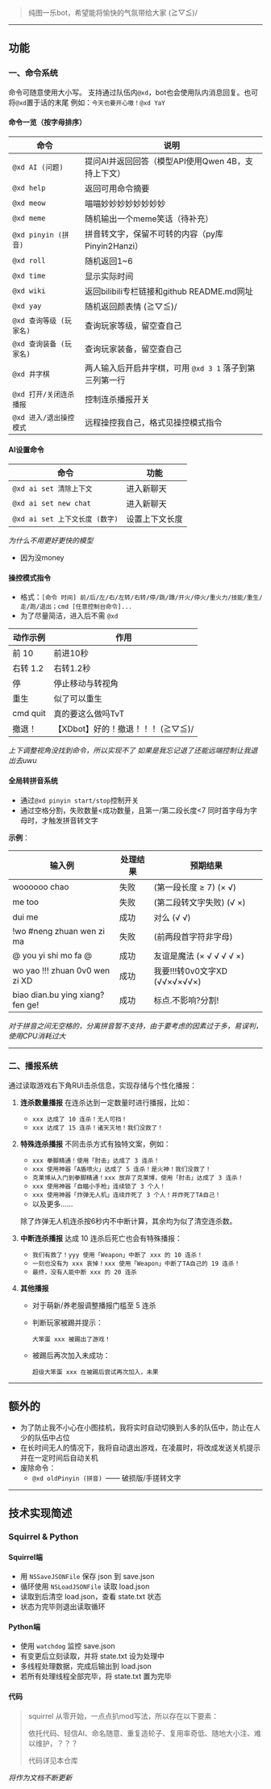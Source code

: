 > 纯图一乐bot，希望能将愉快的气氛带给大家 (≧▽≦)/

------

## 功能

### 一、命令系统

命令可随意使用大小写。
支持通过队伍内`@xd`，bot也会使用队内消息回复。也可将`@xd`置于话的末尾
例如：`今天也要开心嗷！@xd YaY`

#### 命令一览（按字母排序）

| 命令                    | 说明                                                    |
| ----------------------- | ------------------------------------------------------- |
| `@xd AI (问题)`         | 提问AI并返回回答（模型API使用Qwen 4B，支持上下文）      |
| `@xd help`              | 返回可用命令摘要                                        |
| `@xd meow`              | 喵喵妙妙妙妙妙妙妙妙                                    |
| `@xd meme`              | 随机输出一个meme笑话（待补充）                          |
| `@xd pinyin (拼音)`     | 拼音转文字，保留不可转的内容（py库 Pinyin2Hanzi）       |
| `@xd roll`              | 随机返回1~6                                             |
| `@xd time`              | 显示实际时间                                            |
| `@xd wiki`              | 返回bilibili专栏链接和github README.md网址              |
| `@xd yay`               | 随机返回颜表情 (≧▽≦)/                                   |
| `@xd 查询等级 (玩家名)` | 查询玩家等级，留空查自己                                |
| `@xd 查询装备 (玩家名)` | 查询玩家装备，留空查自己                                |
| `@xd 井字棋`            | 两人输入后开启井字棋，可用 `@xd 3 1` 落子到第三列第一行 |
| `@xd 打开/关闭连杀播报` | 控制连杀播报开关                                        |
| `@xd 进入/退出操控模式` | 远程操控我自己，格式见操控模式指令                      |

#### AI设置命令

| 命令                           | 功能           |
| ------------------------------ | -------------- |
| `@xd ai set 清除上下文`        | 进入新聊天     |
| `@xd ai set new chat`          | 进入新聊天     |
| `@xd ai set 上下文长度 (数字)` | 设置上下文长度 |

*为什么不用更好更快的模型*

- 因为没money

#### 操控模式指令

- 格式：`[命令 时间] 前/后/左/右/左转/右转/停/跳/蹲/开火/停火/重火力/技能/重生/走/跑/退出；cmd [任意控制台命令]...`
- 为了尽量简洁，进入后不需 `@xd`

| 动作示例 | 作用                             |
| -------- | -------------------------------- |
| 前 10    | 前进10秒                         |
| 右转 1.2 | 右转1.2秒                        |
| 停       | 停止移动与转视角                 |
| 重生     | 似了可以重生                     |
| cmd quit | 真的要这么做吗TvT                |
| 撤退！   | 【XDbot】好的！撤退！！！ (≧▽≦)/ |

*上下调整视角没找到命令，所以实现不了*
*如果是我忘记退了还能远端控制让我退出去uwu*

#### 全局转拼音系统

- 通过`@xd pinyin start/stop`控制开关
- 通过空格分割，失败数量<成功数量，且第一/第二段长度<7 同时首字母为字母时，才触发拼音转文字

**示例**：

| 输入例                         | 处理结果 | 预期结果                      |
| ------------------------------ | -------- | ----------------------------- |
| woooooo chao                   | 失败     | (第一段长度 ≥ 7) (×    √)     |
| me too                         | 失败     | (第二段转文字失败) (√    ×)   |
| dui me                         | 成功     | 对么 (√    √)                 |
| !wo #neng zhuan wen zi ma      | 失败     | (前两段首字符非字母)          |
| @ you yi shi mo fa @           | 成功     | 友谊是魔法 (×  √  √  √  √  ×) |
| wo yao !!! zhuan 0v0 wen zi XD | 成功     | 我要!!!转0v0文字XD (√√×√×√√×) |
| biao dian.bu ying xiang?fen ge! | 成功 | 标点.不影响?分割!  |

*对于拼音之间无空格的，分离拼音暂不支持，由于要考虑的因素过于多，易误判，使用CPU消耗过大*

------

### 二、播报系统

通过读取游戏右下角RUI击杀信息，实现存储与个性化播报：

1. **连杀数量播报**
   在连杀达到一定数量时进行播报，比如：

   - `xxx 达成了 10 连杀！无人可挡！`
   - `xxx 达成了 15 连杀！诸天灭地！我们没救了！`

2. **特殊连杀播报**
   不同击杀方式有独特文案，例如：

   - `xxx 拳脚精通！使用「肘击」达成了 3 连杀！`
   - `xxx 使用神器「A盾喷火」达成了 5 连杀！是火神！我们没救了！`
   - `克莱博从入门到拳脚精通！xxx 放弃了克莱博，使用「肘击」达成了 3 连杀！`
   - `xxx 使用神器「自瞄小手枪」连续锁了 3 个人！`
   - `xxx 使用神器「炸弹无人机」连续炸死了 3 个人！并炸死了TA自己！`
   - 以及更多……

   除了炸弹无人机连杀按6秒内不中断计算，其余均为似了清空连杀数。

3. **中断连杀播报**
   达成 10 连杀后死亡也会有特殊播报：

   - `我们有救了！yyy 使用「Weapon」中断了 xxx 的 10 连杀！`
   - `一刻也没有为 xxx 哀悼！xxx 使用「Weapon」中断了TA自己的 19 连杀！`
   - `最终，没有人能中断 xxx 的 20 连杀`

4. **其他播报**

   - 对于萌新/养老服调整播报门槛至 5 连杀

   - 判断玩家被踢并提示：

     ```
     大笨蛋 xxx 被踢出了游戏！
     ```

   - 被踢后再次加入未成功：

     ```
     超级大笨蛋 xxx 在被踢后尝试再次加入，未果
     ```

------

## 额外的

- 为了防止我不小心在小图挂机，我将实时自动切换到人多的队伍中，防止在人少的队伍中占位
- 在长时间无人的情况下，我将自动退出游戏，在凌晨时，将改成发送关机提示并在一定时间后自动关机
- 废除命令：
  - `@xd oldPinyin (拼音) `—— 破损版/手搓转文字

------

## 技术实现简述

### Squirrel & Python 

#### Squirrel端

- 用 `NSSaveJSONFile` 保存 json 到 save.json
- 循环使用 `NSLoadJSONFile` 读取 load.json
- 读取到后清空 load.json，查看 state.txt 状态
- 状态为完毕则退出读取循环

#### Python端

- 使用 `watchdog` 监控 save.json
- 有变更后立刻读取，并将 state.txt 设为处理中
- 多线程处理数据，完成后输出到 load.json
- 若所有处理线程全部完毕，将 state.txt 置为完毕

#### 代码

> squirrel 从零开始，一点点扒mod写法，所以存在以下要素：
>
> 依托代码、轻信AI、命名随意、重复造轮子、复用率奇低、随地大小注、难以维护，？？？
>
> 代码详见本仓库



*将作为文档不断更新*

